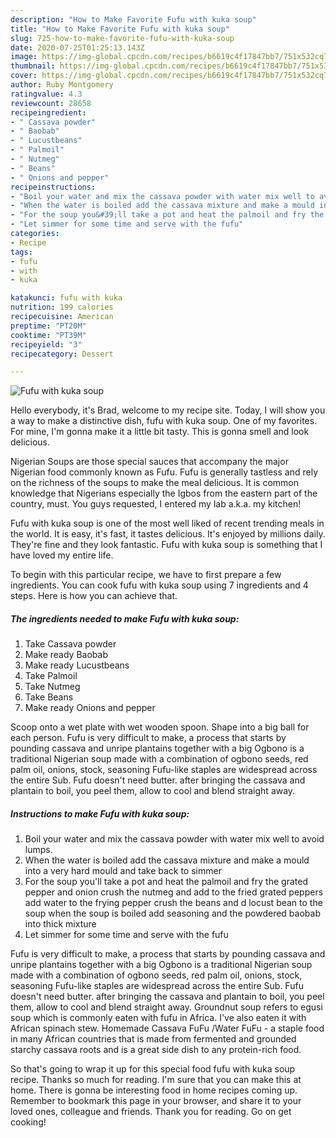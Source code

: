 ```yaml
---
description: "How to Make Favorite Fufu with kuka soup"
title: "How to Make Favorite Fufu with kuka soup"
slug: 725-how-to-make-favorite-fufu-with-kuka-soup
date: 2020-07-25T01:25:13.143Z
image: https://img-global.cpcdn.com/recipes/b6619c4f17847bb7/751x532cq70/fufu-with-kuka-soup-recipe-main-photo.jpg
thumbnail: https://img-global.cpcdn.com/recipes/b6619c4f17847bb7/751x532cq70/fufu-with-kuka-soup-recipe-main-photo.jpg
cover: https://img-global.cpcdn.com/recipes/b6619c4f17847bb7/751x532cq70/fufu-with-kuka-soup-recipe-main-photo.jpg
author: Ruby Montgomery
ratingvalue: 4.3
reviewcount: 28658
recipeingredient:
- " Cassava powder"
- " Baobab"
- " Lucustbeans"
- " Palmoil"
- " Nutmeg"
- " Beans"
- " Onions and pepper"
recipeinstructions:
- "Boil your water and mix the cassava powder with water mix well to avoid lumps."
- "When the water is boiled add the cassava mixture and make a mould into a very hard mould and take back to simmer"
- "For the soup you&#39;ll take a pot and heat the palmoil and fry the grated pepper and onion crush the nutmeg and add to the fried grated peppers add water to the frying pepper crush the beans and d locust bean to the soup when the soup is boiled add seasoning and the powdered baobab into thick mixture"
- "Let simmer for some time and serve with the fufu"
categories:
- Recipe
tags:
- fufu
- with
- kuka

katakunci: fufu with kuka 
nutrition: 199 calories
recipecuisine: American
preptime: "PT20M"
cooktime: "PT39M"
recipeyield: "3"
recipecategory: Dessert

---
```



![Fufu with kuka soup](https://img-global.cpcdn.com/recipes/b6619c4f17847bb7/751x532cq70/fufu-with-kuka-soup-recipe-main-photo.jpg)

Hello everybody, it's Brad, welcome to my recipe site. Today, I will show you a way to make a distinctive dish, fufu with kuka soup. One of my favorites. For mine, I'm gonna make it a little bit tasty. This is gonna smell and look delicious.

Nigerian Soups are those special sauces that accompany the major Nigerian food commonly known as Fufu. Fufu is generally tastless and rely on the richness of the soups to make the meal delicious. It is common knowledge that Nigerians especially the Igbos from the eastern part of the country, must. You guys requested, I entered my lab a.k.a. my kitchen!

Fufu with kuka soup is one of the most well liked of recent trending meals in the world. It is easy, it's fast, it tastes delicious. It's enjoyed by millions daily. They're fine and they look fantastic. Fufu with kuka soup is something that I have loved my entire life.


To begin with this particular recipe, we have to first prepare a few ingredients. You can cook fufu with kuka soup using 7 ingredients and 4 steps. Here is how you can achieve that.

<!--inarticleads1-->

##### The ingredients needed to make Fufu with kuka soup:

1. Take  Cassava powder
1. Make ready  Baobab
1. Make ready  Lucustbeans
1. Take  Palmoil
1. Take  Nutmeg
1. Take  Beans
1. Make ready  Onions and pepper


Scoop onto a wet plate with wet wooden spoon. Shape into a big ball for each person. Fufu is very difficult to make, a process that starts by pounding cassava and unripe plantains together with a big Ogbono is a traditional Nigerian soup made with a combination of ogbono seeds, red palm oil, onions, stock, seasoning Fufu-like staples are widespread across the entire Sub. Fufu doesn&#39;t need butter. after bringing the cassava and plantain to boil, you peel them, allow to cool and blend straight away. 

<!--inarticleads2-->

##### Instructions to make Fufu with kuka soup:

1. Boil your water and mix the cassava powder with water mix well to avoid lumps.
1. When the water is boiled add the cassava mixture and make a mould into a very hard mould and take back to simmer
1. For the soup you&#39;ll take a pot and heat the palmoil and fry the grated pepper and onion crush the nutmeg and add to the fried grated peppers add water to the frying pepper crush the beans and d locust bean to the soup when the soup is boiled add seasoning and the powdered baobab into thick mixture
1. Let simmer for some time and serve with the fufu


Fufu is very difficult to make, a process that starts by pounding cassava and unripe plantains together with a big Ogbono is a traditional Nigerian soup made with a combination of ogbono seeds, red palm oil, onions, stock, seasoning Fufu-like staples are widespread across the entire Sub. Fufu doesn&#39;t need butter. after bringing the cassava and plantain to boil, you peel them, allow to cool and blend straight away. Groundnut soup refers to egusi soup which is commonly eaten with fufu in Africa. I&#39;ve also eaten it with African spinach stew. Homemade Cassava FuFu /Water FuFu - a staple food in many African countries that is made from fermented and grounded starchy cassava roots and is a great side dish to any protein-rich food. 

So that's going to wrap it up for this special food fufu with kuka soup recipe. Thanks so much for reading. I'm sure that you can make this at home. There is gonna be interesting food in home recipes coming up. Remember to bookmark this page in your browser, and share it to your loved ones, colleague and friends. Thank you for reading. Go on get cooking!
